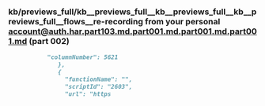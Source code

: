 ### kb/previews_full/kb__previews_full__kb__previews_full__kb__previews_full__flows__re-recording from your personal account@auth.har.part103.md.part001.md.part001.md.part001.md (part 002)

```md
           "columnNumber": 5621
              },
              {
                "functionName": "",
                "scriptId": "2603",
                "url": "https
```

```
